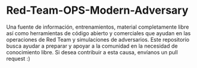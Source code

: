 # Red-Team-OPS-Modern-Adversary

Una fuente de información, entrenamientos, material completamente libre así como herramientas de código abierto y comerciales que ayudan en las operaciones de Red Team y simulaciones de adversarios. Este repositorio busca ayudar a preparar y apoyar a la comunidad en la necesidad de conocimiento libre. Si desea contribuir a esta causa, envíanos un pull request :)
